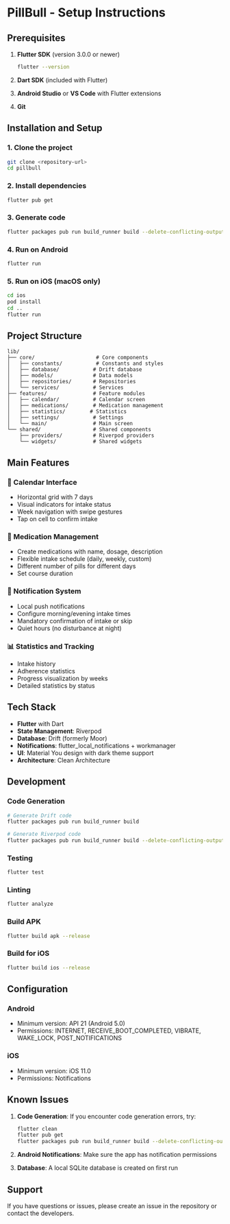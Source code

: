 # PillBull - Setup Instructions

## Prerequisites

1. **Flutter SDK** (version 3.0.0 or newer)
   ```bash
   flutter --version
   ```

2. **Dart SDK** (included with Flutter)

3. **Android Studio** or **VS Code** with Flutter extensions

4. **Git**

## Installation and Setup

### 1. Clone the project
```bash
git clone <repository-url>
cd pillbull
```

### 2. Install dependencies
```bash
flutter pub get
```

### 3. Generate code
```bash
flutter packages pub run build_runner build --delete-conflicting-outputs
```

### 4. Run on Android
```bash
flutter run
```

### 5. Run on iOS (macOS only)
```bash
cd ios
pod install
cd ..
flutter run
```

## Project Structure

```
lib/
├── core/                    # Core components
│   ├── constants/           # Constants and styles
│   ├── database/           # Drift database
│   ├── models/             # Data models
│   ├── repositories/       # Repositories
│   └── services/           # Services
├── features/               # Feature modules
│   ├── calendar/           # Calendar screen
│   ├── medications/        # Medication management
│   ├── statistics/        # Statistics
│   ├── settings/           # Settings
│   └── main/               # Main screen
└── shared/                 # Shared components
    ├── providers/          # Riverpod providers
    └── widgets/            # Shared widgets
```

## Main Features

### 📅 Calendar Interface
- Horizontal grid with 7 days
- Visual indicators for intake status
- Week navigation with swipe gestures
- Tap on cell to confirm intake

### 💊 Medication Management
- Create medications with name, dosage, description
- Flexible intake schedule (daily, weekly, custom)
- Different number of pills for different days
- Set course duration

### 🔔 Notification System
- Local push notifications
- Configure morning/evening intake times
- Mandatory confirmation of intake or skip
- Quiet hours (no disturbance at night)

### 📊 Statistics and Tracking
- Intake history
- Adherence statistics
- Progress visualization by weeks
- Detailed statistics by status

## Tech Stack

- **Flutter** with Dart
- **State Management**: Riverpod
- **Database**: Drift (formerly Moor)
- **Notifications**: flutter_local_notifications + workmanager
- **UI**: Material You design with dark theme support
- **Architecture**: Clean Architecture

## Development

### Code Generation
```bash
# Generate Drift code
flutter packages pub run build_runner build

# Generate Riverpod code
flutter packages pub run build_runner build --delete-conflicting-outputs
```

### Testing
```bash
flutter test
```

### Linting
```bash
flutter analyze
```

### Build APK
```bash
flutter build apk --release
```

### Build for iOS
```bash
flutter build ios --release
```

## Configuration

### Android
- Minimum version: API 21 (Android 5.0)
- Permissions: INTERNET, RECEIVE_BOOT_COMPLETED, VIBRATE, WAKE_LOCK, POST_NOTIFICATIONS

### iOS
- Minimum version: iOS 11.0
- Permissions: Notifications

## Known Issues

1. **Code Generation**: If you encounter code generation errors, try:
   ```bash
   flutter clean
   flutter pub get
   flutter packages pub run build_runner build --delete-conflicting-outputs
   ```

2. **Android Notifications**: Make sure the app has notification permissions

3. **Database**: A local SQLite database is created on first run

## Support

If you have questions or issues, please create an issue in the repository or contact the developers.
